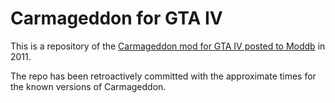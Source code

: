 # Carmageddon for GTA IV

This is a repository of the [Carmageddon mod for GTA IV posted to Moddb][moddb]
in 2011.

The repo has been retroactively committed with the approximate times for the
known versions of Carmageddon.

[moddb]: https://www.moddb.com/mods/gtaiv-carmageddon
